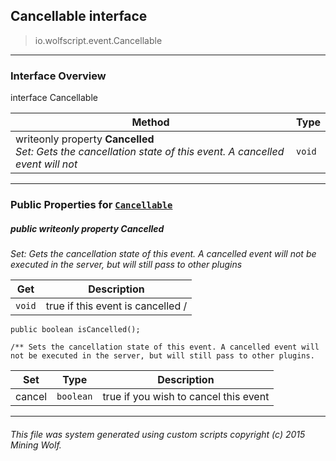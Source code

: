 ## Cancellable __interface__

>io.wolfscript.event.Cancellable

---

### Interface Overview

interface Cancellable

Method | Type   
--- | :--- 
 writeonly property __Cancelled__ <br> _Set: Gets the cancellation state of this event. A cancelled event will not_ | `void`



---


### Public Properties for [`Cancellable`](Cancellable.md)

##### <a id='cancelled'></a>public  writeonly property __Cancelled__

_Set: Gets the cancellation state of this event. A cancelled event will not be executed in the server, but will still pass to other plugins_

Get | Description
--- | --- 
`void` | true if this event is cancelled /
    public boolean isCancelled();

    /** Sets the cancellation state of this event. A cancelled event will not be executed in the server, but will still pass to other plugins.

Set | Type | Description  
--- | --- | --- 
cancel | `boolean` | true if you wish to cancel this event


---


###### This file was system generated using custom scripts copyright (c) 2015 Mining Wolf.
	

